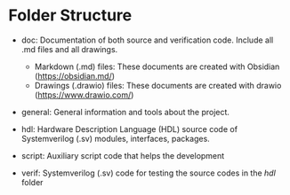# Folder Structure
- doc: Documentation of both source and verification code. Include all .md files and all drawings.
	- Markdown (.md) files: These documents are created with Obsidian (https://obsidian.md/)
	- Drawings (.drawio) files: These documents are created with drawio (https://www.drawio.com/)
	  
- general: General information and tools about the project. 
  
- hdl: Hardware Description Language (HDL) source code of Systemverilog (.sv) modules, interfaces, packages.
  
- script: Auxiliary script code that helps the development
  
- verif: Systemverilog (.sv) code for testing the source codes in the *hdl* folder